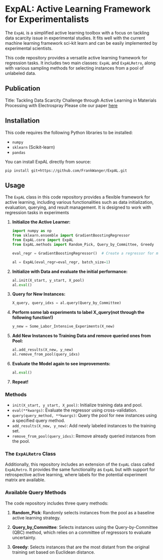 # ExpAL: Active Learning Framework for Experimentalists

The `ExpAL` is a simplified active learning toolbox with a focus on tackling data scarcity issue in experimental studies. It fits well with the current machine learning framework sci-kit learn  and can be easily implemented by experimental scientists.

This code repository provides a versatile active learning framework for regression tasks. It includes two main classes: `ExpAL` and `ExpALRetro`, along with various sampling methods for selecting instances from a pool of unlabeled data.
## Publication
Title: Tackling Data Scarcity Challenge through Active Learning in Materials Processing with Electrospray
Please cite our paper [here](https://doi.org/10.1002/aisy.202300798)

## Installation

This code requires the following Python libraries to be installed:
- `numpy`
- `sklearn` (Scikit-learn)
- `pandas`

You can install ExpAL directly from source:

```
pip install git+https://github.com/FrankWanger/ExpAL.git
```

## Usage
The `ExpAL` class in this code repository provides a flexible framework for active learning, including various functionalities such as data initialization, evaluation, querying, and result management. It is designed to work with regression tasks in experiments

1. **Initialize the Active Learner:**
   ```python
   import numpy as np
   from sklearn.ensemble import GradientBoostingRegressor
   from ExpAL.core import ExpAL
   from ExpAL.methods import Random_Pick, Query_by_Committee, Greedy

   eval_regr = GradientBoostingRegressor()  # Create a regressor for modeling performance evaluation

   al = ExpAL(eval_regr=eval_regr, batch_size=1)
   ```

2. **Initialize with Data and evaluate the initial performance:**
   ```python
   al.init(X_start, y_start, X_pool)
   al.eval()
   ```

3. **Query for New Instances:**
   ```python
   X_query, query_idxs = al.query(Query_by_Committee)
   ```
4. **Perform some lab experiments to label X_query(not through the following function!)**
   ```python
   y_new = Some_Labor_Intensive_Experiments(X_new)
   ```
5. **Add New Instances to Training Data and remove queried ones from Pool:**
   ```python
   al.add_results(X_new, y_new)
   al.remove_from_pool(query_idxs)
   ```

6. **Evaluate the Model again to see improvements:**
   ```python
   al.eval()
   ```
7. **Repeat!**

### Methods
- `init(X_start, y_start, X_pool)`: Initialize training data and pool.
- `eval(**kwargs)`: Evaluate the regressor using cross-validation.
- `query(query_method, **kwargs)`: Query the pool for new instances using a specified query method.
- `add_results(X_new, y_new)`: Add newly labeled instances to the training set.
- `remove_from_pool(query_idxs)`: Remove already queried instances from the pool.

### The `ExpALRetro` Class
Additionally, this repository includes an extension of the `ExpAL` class called `ExpALRetro`. It provides the same functionality as `ExpAL` but with support for retrospective active learning, where labels for the potential experiment matrix are available.

### Available Query Methods

The code repository includes three query methods:

1. **Random_Pick**: Randomly selects instances from the pool as a baseline active learning strategy.

2. **Query_by_Committee**: Selects instances using the Query-by-Committee (QBC) method, which relies on a committee of regressors to evaluate uncertainty.

3. **Greedy**: Selects instances that are the most distant from the original training set based on Euclidean distance.



